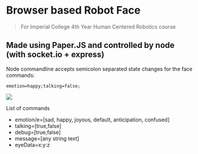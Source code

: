 # Browser based Robot Face #

>For Imperial College 4th Year Human Centered Robotics course

## Made using Paper.JS and controlled by node (with socket.io + express)  ##

Node commandline accepts semicolon separated state changes for the face commands:

`emotion=happy;talking=false;`

![](https://raw.github.com/webbo89/RobotFace/master/robotface.jpg)

List of commands

- emotion/e=[sad, happy, joyous, default, anticipation, confused]
- talking=[true,false]
- debug=[true,false]
- message=[any string text]
- eyeData=x:y:z